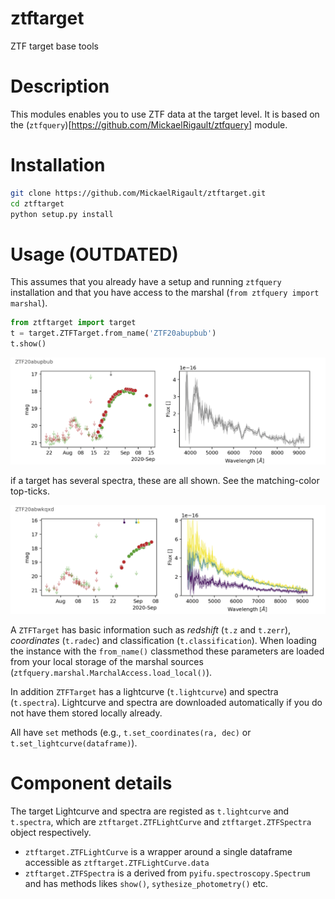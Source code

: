 # ztftarget
ZTF target base tools

# Description
This modules enables you to use ZTF data at the target level. It is based on the (`ztfquery`)[https://github.com/MickaelRigault/ztfquery] module. 

# Installation
```bash
git clone https://github.com/MickaelRigault/ztftarget.git
cd ztftarget
python setup.py install
```

# Usage (OUTDATED)
This assumes that you already have a setup and running `ztfquery` installation and that you have access to the marshal (`from ztfquery import marshal`). 

```python
from ztftarget import target
t = target.ZTFTarget.from_name('ZTF20abupbub')
t.show()
```
<p align="left">
  <img src="figures/ZTF20abupbub_target.png" width="800" title="hover text">
</p>
if a target has several spectra, these are all shown. See the matching-color top-ticks.
<p align="left">
  <img src="figures/ZTF20abwkqxd_target.png" width="790" title="hover text">
</p>



A `ZTFTarget` has basic information such as _redshift_ (`t.z` and `t.zerr`), _coordinates_ (`t.radec`) and classification (`t.classification`). When loading the instance with the `from_name()` classmethod these parameters are loaded from your local storage of the marshal sources (`ztfquery.marshal.MarchalAccess.load_local()`).  

In addition `ZTFTarget` has a lightcurve (`t.lightcurve`) and spectra (`t.spectra`). Lightcurve and spectra are downloaded automatically if you do not have them stored locally already.

All have `set`  methods (e.g., `t.set_coordinates(ra, dec)` or `t.set_lightcurve(dataframe)`).


# Component details
The target Lightcurve and spectra are registed as `t.lightcurve` and `t.spectra`, which are `ztftarget.ZTFLightCurve` and `ztftarget.ZTFSpectra` object respectively. 

- `ztftarget.ZTFLightCurve` is a wrapper around a single dataframe accessible as `ztftarget.ZTFLightCurve.data`
- `ztftarget.ZTFSpectra` is a derived from `pyifu.spectroscopy.Spectrum` and has methods likes `show()`, `sythesize_photometry()` etc.
